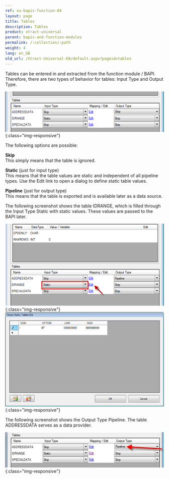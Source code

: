 ```yaml
---
ref: xu-bapis-function-04
layout: page
title: Tables
description: Tables
product: xtract-universal
parent: bapis-and-function-modules
permalink: /:collection/:path
weight: 4
lang: en_GB
old_url: /Xtract-Universal-EN/default.aspx?pageid=tables
---
```


Tables can be entered in and extracted from the function module / BAPI. Therefore, there are two types of behavior for tables: Input Type and Output Type.

![Bapi-Table-Type](/img/content/Bapi-Table-Type.png){:class="img-responsive"}

The following options are possible:

**Skip**<br>
This simply means that the table is ignored.

**Static** (just for input type)<br>
This means that the table values are static and independent of all pipeline types. Use the Edit link to open a dialog to define static table values.

**Pipeline** (just for output type)<br>
This means that the table is exported and is available later as a data source.

The following screenshot shows the table IDRANGE, which is filled through the Input Type Static with static values. These values are passed to the BAPI later.

![Bapi-Table-Static-Input](/img/content/Bapi-Table-Static-Input.png){:class="img-responsive"}
![Bapi-Table-Edit](/img/content/Bapi-Table-Edit.png){:class="img-responsive"}

The following screenshot shows the Output Type Pipeline. The table ADDRESSDATA serves as a data provider.

![Bapi-Table-Output-Pipeline](/img/content/Bapi-Table-Output-Pipeline.png){:class="img-responsive"}
